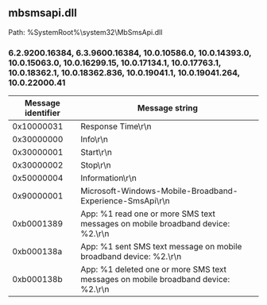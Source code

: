 ## mbsmsapi.dll

Path: %SystemRoot%\system32\MbSmsApi.dll

### 6.2.9200.16384, 6.3.9600.16384, 10.0.10586.0, 10.0.14393.0, 10.0.15063.0, 10.0.16299.15, 10.0.17134.1, 10.0.17763.1, 10.0.18362.1, 10.0.18362.836, 10.0.19041.1, 10.0.19041.264, 10.0.22000.41

Message identifier | Message string
--- | ---
0x10000031 | Response Time\r\n
0x30000000 | Info\r\n
0x30000001 | Start\r\n
0x30000002 | Stop\r\n
0x50000004 | Information\r\n
0x90000001 | Microsoft-Windows-Mobile-Broadband-Experience-SmsApi\r\n
0xb0001389 | App: %1 read one or more SMS text messages on mobile broadband device: %2.\r\n
0xb000138a | App: %1 sent SMS text message on mobile broadband device: %2.\r\n
0xb000138b | App: %1 deleted one or more SMS text messages on mobile broadband device: %2.\r\n
